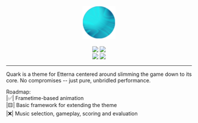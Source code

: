 <p align="center">
  <img src="https://github.com/kurulen/Quark/raw/main/_repoLogo.png" width="90" height="90"/>
  <br/><br/>
  <img src="https://img.shields.io/github/commit-activity/w/kurulen/Quark" />
  <img src="https://img.shields.io/github/license/kurulen/Quark" />
  <br/>
  <img src="https://img.shields.io/github/search/kurulen/Quark/hack" />
  <img src="https://img.shields.io/github/repo-size/kurulen/Quark?label=theme%20size" />
</p>
<hr/>

Quark is a theme for Etterna centered around slimming the game down to its core.
No compromises -- just pure, unbridled performance.

Roadmap:<br/>
  |:white_check_mark:| Frametime-based animation<br/>
  |:yellow_square:| Basic framework for extending the theme<br/>
  |:x:| Music selection, gameplay, scoring and evaluation<br/>
